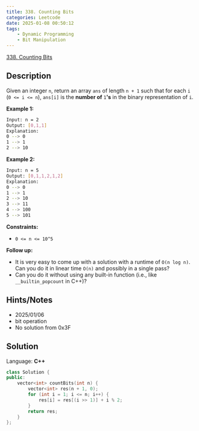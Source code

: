 ```yaml
---
title: 338. Counting Bits
categories: Leetcode
date: 2025-01-08 00:50:12
tags:
    - Dynamic Programming
    - Bit Manipulation
---
```


[338. Counting Bits](https://leetcode.com/problems/counting-bits/description/?envType=problem-list-v2&envId=plakya4j)

## Description

Given an integer `n`, return an array `ans` of length `n + 1` such that for each `i` (`0 <= i <= n`), `ans[i]` is the **number of** `1`**'s**  in the binary representation of `i`.

**Example 1:**

```bash
Input: n = 2
Output: [0,1,1]
Explanation:
0 --> 0
1 --> 1
2 --> 10
```

**Example 2:**

```bash
Input: n = 5
Output: [0,1,1,2,1,2]
Explanation:
0 --> 0
1 --> 1
2 --> 10
3 --> 11
4 --> 100
5 --> 101
```

**Constraints:**

- `0 <= n <= 10^5`

**Follow up:**

- It is very easy to come up with a solution with a runtime of `O(n log n)`. Can you do it in linear time `O(n)` and possibly in a single pass?
- Can you do it without using any built-in function (i.e., like `__builtin_popcount` in C++)?

## Hints/Notes

- 2025/01/06
- bit operation
- No solution from 0x3F

## Solution

Language: **C++**

```C++
class Solution {
public:
    vector<int> countBits(int n) {
        vector<int> res(n + 1, 0);
        for (int i = 1; i <= n; i++) {
            res[i] = res[(i >> 1)] + i % 2;
        }
        return res;
    }
};
```
